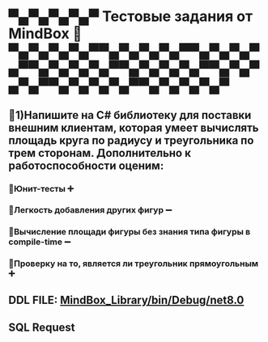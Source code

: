 # ▀▄▀▄▀▄▀▄▀ Тестовые задания от MindBox 🚩        ▀▄▀▄▀▄▀▄▀▀▄▀▄▀▄▀▄▀▀▄▀▄▀▄▀▄▀▀▄▀▄▀▄▀▄▀▀▄▀▄▀▄▀▄▀▀▄▀▄▀▄▀▄▀▀▄▀▄▀▄▀▄▀▀▄▀▄▀▄▀▄▀

## 🚩1)Напишите на C# библиотеку для поставки внешним клиентам, которая умеет вычислять площадь круга по радиусу и треугольника по трем сторонам. Дополнительно к работоспособности оценим:

### 🚩Юнит-тесты ➕

### 🚩Легкость добавления других фигур ➖

### 🚩Вычисление площади фигуры без знания типа фигуры в compile-time ➖

### 🚩Проверку на то, является ли треугольник прямоугольным ➕

## DDL FILE: [MindBox_Library/bin/Debug/net8.0](https://github.com/RecToRWkaif/MindBox/tree/main/MindBox_Library/bin/Debug/net8.0)

## SQL Request 